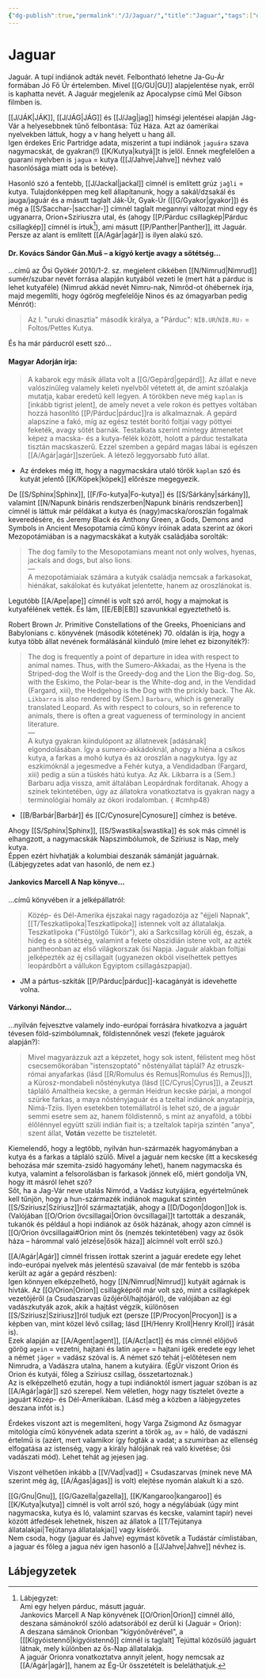 ```yaml
---
{"dg-publish":true,"permalink":"/J/Jaguar/","title":"Jaguar","tags":["dg_uploaded","Englishtexttranslated"],"created":"2023-11-05T10:32","updated":"2023-11-17T09:43"}
---
```



# Jaguar

Jaguár. A tupí indiánok adták nevét. Felbontható lehetne Ja-Gu-Ár formában Jó Fő Úr értelemben. Mivel [[G/GU\|GU]] alapjelentése nyak, erről is kaphatta nevét. A Jaguár megjelenik az Apocalypse című Mel Gibson filmben is.  

[[J/JÁK\|JÁK]], [[J/JÁG\|JÁG]] és [[J/Jag\|jag]] hímségi jelentései alapján Jág-Vár a helyesebbnek tűnő felbontása: Tűz Háza. Azt az óamerikai nyelvekben láttuk, hogy a v hang helyett u hang áll.  
Igen érdekes Eric Partridge adata, miszerint a tupi indiánok `jaguára` szava nagymacskát, de gyakran(!) [[K/Kutya\|kutyá]]t is jelöl. Ennek megfelelően a guarani nyelvben is `jagua` = kutya ([[J/Jahve\|Jahve]] névhez való hasonlósága miatt oda is betéve).  

Hasonló szó a fentebb, [[J/Jackal\|jackal]] címnél is említett grúz `jaĝli` = kutya. Tulajdonképpen meg kell állapítanunk, hogy a sakál/dzsakál és jauga/jaguár és a másutt taglalt Ják-Úr, Gyak-Úr ([[G/Gyakor\|gyakor]]) és még a [[S/Sacchar-\|sacchar-]] címnél taglalt megannyi változat mind egy és ugyanarra, Orion+Szíriuszra utal, és (ahogy [[P/Párduc csillagkép\|Párduc csillagkép]] címnél is írtuk[^1]), ami másutt [[P/Panther\|Panther]], itt Jaguár. Persze az alant is említett [[A/Agár\|agár]] is ilyen alakú szó.  

#### Dr. Kovács Sándor Gán.Muš – a kígyó kertje avagy a sötétség...

...című az Ősi Gyökér 2010/1-2. sz. megjelent cikkében [[N/Nimrud\|Nimrud]] sumér/szubar nevét forrása alapján kutyából vezeti le (mert hát a párduc is lehet kutyaféle) (Nimrud akkád nevét Nimru-nak, Nimrôd-ot óhébernek írja, majd megemlíti, hogy ógörög megfelelője Ninos és az ómagyarban pedig Ménrót):  
> Az I. "uruki dinasztia" második királya, a "Párduc": `NÍB.UR`/`NÍB.RU₇` = Foltos/Pettes Kutya.  

És ha már párducról esett szó...  

#### Magyar Adorján írja:  

> A kabarok egy másik állata volt a [[G/Gepárd\|gepárd]]. Az állat e neve valószínűleg valamely keleti nyelvből vétetett át, de amint szóalakja mutatja, kabar eredetű kell legyen. A törökben neve még `kaplan` is \[inkább tigrist jelent\], de amely nevet a vele rokon és pettyes voltában hozzá hasonlító [[P/Párduc\|párduc]]ra is alkalmaznak. A gepárd alapszíne a fakó, míg az egész testét borító foltjai vagy pöttyei feketék, avagy sötét barnák. Testalkata szerint mintegy átmenetet képez a macska- és a kutya-félék között, holott a párduc testalkata tisztán macskaszerű. Ezzel szemben a gepárd magas lábai is egészen [[A/Agár\|agár]]szerűek. A létező leggyorsabb futó állat.  
- Az érdekes még itt, hogy a nagymacskára utaló török `kaplan` szó és kutyát jelentő [[K/Köpek\|köpek]] előrésze megegyezik.  

De [[S/Sphinx\|Sphinx]], [[F/Fo-kutya\|Fo-kutya]] és [[S/Sárkány\|sárkány]], valamint [[N/Napunk bináris rendszerben\|Napunk bináris rendszerben]] címnél is láttuk már példákat a kutya és (nagy)macska/oroszlán fogalmak keveredésére, és Jeremy Black és Anthony Green, a Gods, Demons and Symbols in Ancient Mesopotamia című könyv íróinak adata szerint az ókori Mezopotámiában is a nagymacskákat a kutyák családjába sorolták:  
> The dog family to the Mesopotamians meant not only wolves, hyenas, jackals and dogs, but also lions.  
> —  
> A mezopotámiaiak számára a kutyák családja nemcsak a farkasokat, hiénákat, sakálokat és kutyákat jelentette, hanem az oroszlánokat is.  

Legutóbb [[A/Ape\|ape]] címnél is volt szó arról, hogy a majmokat is kutyafélének vették. És lám, [[E/EB\|EB]] szavunkkal egyeztethető is.  

Robert Brown Jr. Primitive Constellations of the Greeks, Phoenicians and Babylonians c. könyvének (második kötetének) 70. oldalán is írja, hogy a kutya több állat nevének formálásánál kiinduló (mire lehet ez bizonyíték?):  
> The dog is frequently a point of departure in idea with respect to animal names. Thus, with the Sumero-Akkadai, as the Hyena is the Striped-dog the Wolf is the Greedy-dog and the Lion the Big-dog. So, with the Eskimo, the Polar-bear is the White-dog and, in the Vendidad (Fargard, xiii), the Hedgehog is the Dog with the prickly back. The Ak. `Likbarra` is also rendered by (Sem.) `Barbaru`, which is generally translated Leopard. As with respect to colours, so in reference to animals, there is often a great vagueness of terminology in ancient literature.  
> —  
> A kutya gyakran kiindulópont az állatnevek \[adásának\] elgondolásában. Így a sumero-akkádoknál, ahogy a hiéna a csíkos kutya, a farkas a mohó kutya és az oroszlán a nagykutya. Így az eszkimóknál a jegesmedve a Fehér kutya, a Vendidadban (Fargard, xiii) pedig a sün a tüskés hátú kutya. Az Ak. Likbarra is a (Sem.) Barbaru adja vissza, amit általában Leopárdnak fordítanak. Ahogy a színek tekintetében, úgy az állatokra vonatkoztatva is gyakran nagy a terminológiai homály az ókori irodalomban.  { #cmhp48}

- [[B/Barbár\|Barbár]] és [[C/Cynosure\|Cynosure]] címhez is betéve.  

Ahogy [[S/Sphinx\|Sphinx]], [[S/Swastika\|swastika]] és sok más címnél is elhangzott, a nagymacskák Napszimbólumok, de Szíriusz is Nap, mely kutya.  
Éppen ezért hívhatják a kolumbiai deszanák sámánját jaguárnak. (Lábjegyzetes adat van hasonló, de nem ez.)  

#### Jankovics Marcell A Nap könyve...

...című könyvében ír a jelképállatról:  
> Közép- és Dél-Amerika éjszakai nagy ragadozója az "éjjeli Napnak", [[T/Teszkatlipoka\|Teszkatlipoka]] istennek volt az állatalakja. Teszkatlipoka ("Füstölgő Tükör"), aki a Sarkcsillag körüli ég, észak, a hideg és a sötétség, valamint a fekete obszidián istene volt, az azték pantheonban az első világkorszak ősi Napja. Jaguár alakban foltjai jelképezték az éj csillagait (ugyanezen okból viselhettek pettyes leopárdbőrt a vállukon Egyiptom csillagászpapjai).  
- JM a pártus-szkíták [[P/Párduc\|párduc]]-kacagányát is idevehette volna.  

#### Várkonyi Nándor...

...nyilván fejvesztve valamely indo-európai forrására hivatkozva a jaguárt tévesen föld-szimbólumnak, földistennőnek veszi (fekete jaguárok alapján?):  
> Mivel magyarázzuk azt a képzetet, hogy sok istent, félistent meg hőst csecsemőkorában "istenszoptató" nőstényállat táplál? Az etruszk-római anyafarkas (lásd [[R/Romulus és Remus\|Romulus és Remus]]), a Kürosz-mondabeli nősténykutya (lásd [[C/Cyrus\|Cyrus]]), a Zeuszt tápláló Amaltheia kecske, a germán Heidrun kecske párjai, a mongol szürke farkas, a maya nőstényjaguár és a tzeltal indiánok anyatapírja, Nimá-Tziis. Ilyen esetekben totemállatról is lehet szó, de a jaguár semmi esetre sem az, hanem földistennő, s mint az anyaföld, a többi élőlénnyel együtt szüli indián fiait is; a tzeltalok tapírja szintén "anya", szent állat, **Votán** vezette be tiszteletét.  

Kiemelendő, hogy a legtöbb, nyilván hun-származék hagyományban a kutya és a farkas a tápláló szülő. Mivel a jaguár nem kecske (itt a kecskeség behozása már szemita-zsidó hagyomány lehet), hanem nagymacska és kutya, valamint a felsorolásban is farkasok jönnek elő, miért gondolja VN, hogy itt másról lehet szó?  
Sőt, ha a Jag-Vár neve utalás Nimród, a Vadász kutyájára, egyértelműnek kell tűnjön, hogy a hun-származék indiánok magukat szintén [[S/Szíriusz\|Szíriusz]]ról származtatják, ahogy a [[D/Dogon\|dogon]]ok is. (Valójában [[O/Orion övcsillagai\|Orion övcsillagai]]t tartották a deszanák, tukanók és például a hopi indiánok az ősök házának, ahogy azon címnél is [[O/Orion övcsillagai#Orion mint ős (nemzés tekintetében) vagy az ősök háza – hárommal való jelzése\|ősök háza]] alcímnél volt erről szó.)  

[[A/Agár\|Agár]] címnél frissen írottak szerint a jaguár eredete egy lehet indo-európai nyelvek más jelentésű szavaival (de már fentebb is szóba került az agár a gepárd részben):  
Igen könnyen elképzelhető, hogy [[N/Nimrud\|Nimrud]] kutyáit agárnak is hívták. Az [[O/Orion\|Orion]] csillagképről már volt szó, mint a csillagképek vezetőjéről (a Csudaszarvas űzőjéről/hajtójáról), de valójában az égi vadászkutyák azok, akik a hajtást végzik, különösen [[S/Szíriusz\|Szíriusz]]ról tudjuk ezt (persze [[P/Procyon\|Procyon]] is a képben van, mint közel lévő csillag; lásd [[H/Henry Kroll\|Henry Kroll]] írását is).  
Ezek alapján az [[A/Agent\|agent]], [[A/Act\|act]] és más címnél előjövő görög `agein` = vezetni, hajtani és latin `agere` = hajtani igék eredete egy lehet a német `jäger` = vadász szóval is. A német szó tehát j-előtétesen nem Nimrudra, a Vadászra utalna, hanem a kutyáira. (ÉgÚr viszont Orion és Orion és kutyái, főleg a Szíriusz csillag, összetartoznak.)  
Az is elképzelhető ezután, hogy a tupi indiánoktól ismert jaguar szóban is az [[A/Agár\|agár]] szó szerepel. Nem véletlen, hogy nagy tisztelet övezte a jaguárt Közép- és Dél-Amerikában. (Lásd még a közben a lábjegyzetes deszana infót is.)  

Érdekes viszont azt is megemlíteni, hogy Varga Zsigmond Az ősmagyar mitológia című könyvének adata szerint a török `ag`, `av` = háló, de vadászni értelmű is (azért, mert valamikor így fogták a vadat; a szumirban az ellenség elfogatása az istenség, vagy a király hálójának reá való kivetése; ősi vadászati mód). Lehet tehát ag jejesen jag.

Viszont vélhetően inkább a [[V/Vad\|vad]] = Csudaszarvas (minek neve MA szerint még ág, [[A/Ágas\|ágas]] is volt) elejtése nyomán alakult ki a szó.  

[[G/Gnu\|Gnu]], [[G/Gazella\|gazella]], [[K/Kangaroo\|kangaroo]] és [[K/Kutya\|kutya]] címnél is volt arról szó, hogy a négylábúak (úgy mint nagymacska, kutya és ló, valamint szarvas és kecske, valamint tapír) nevei között átfedések lehetnek, hiszen az állatok a [[T/Tejútanya állatalakjai\|Tejútanya állatalakjai]] vagy kísérői.  
Nem csoda, hogy (jaguar és Jahve) egymást követik a Tudástár címlistában, a jaguar és főleg a jagua név igen hasonló a [[J/Jahve\|Jahve]] névhez is.  

## Lábjegyzetek

[^1]: Lábjegyzet:  
Ami egy helyen párduc, másutt jaguár.  
Jankovics Marcell A Nap könyvének [[O/Orion\|Orion]] címnél álló, deszana sámánokról szóló adatsorából ez derül ki (Jaguár = Orion):  
A deszana sámánok Orionban "kígyónővérével", a \[[[Kígyóistennő\|kígyóistennő]] címnél is taglalt\] Tejúttal közösülő jaguárt látnak, mely különben az ős-Nap állatalakja.  
A jaguár Orionra vonatkoztatva annyit jelent, hogy nemcsak az [[A/Agár\|agár]], hanem az Ég-Úr összetételt is beleláthatjuk.  